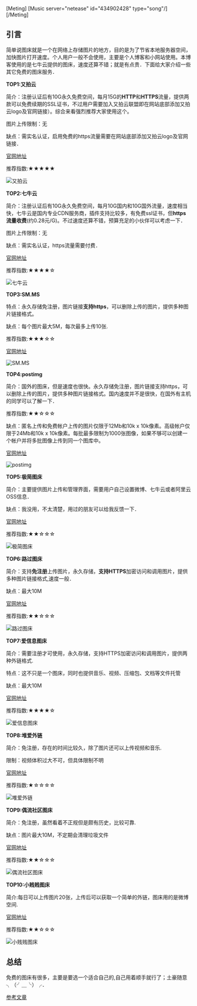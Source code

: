 [Meting]
[Music server="netease" id="434902428" type="song"/]
[/Meting]


## 引言

简单说图床就是一个在网络上存储图片的地方，目的是为了节省本地服务器空间，加快图片打开速度。个人用户一般不会使用，主要是个人博客和小网站使用。本博客使用的是七牛云提供的图床，速度还算不错；就是有点贵．下面给大家介绍一些其它免费的图床服务．

**TOP1:又拍云**

简介：注册认证后有10G永久免费空间，每月15G的**HTTP**和**HTTPS**流量，提供两款可以免费续期的SSL证书，不过用户需要加入又拍云联盟即在网站底部添加又拍云logo及官网链接）。综合来看强烈推荐大家使用这个。

图片上传限制：无

缺点：需实名认证，启用免费的https流量需要在网站底部添加又拍云logo及官网链接．

[官网地址](https://console.upyun.com)

推荐指数:★★★★★

![又拍云][1]


**TOP2:七牛云**

简介：注册认证后有10G永久免费空间，每月10G国内和10G国外流量，速度相当快，七牛云是国内专业CDN服务商，插件支持比较多，有免费ssl证书，但**https流量收费**(约0.28元/G)。不过速度还算不错，预算充足的小伙伴可以考虑一下．

图片上传限制：无

缺点：需实名认证，https流量需要付费．

[官网地址](https://www.qiniu.com)

推荐指数:★★★★☆

![七牛云][2]

**TOP3:SM.MS**

特点：永久存储免注册，图片链接**支持https**，可以删除上传的图片，提供多种图片链接格式。

缺点：每个图片最大5M，每次最多上传10张.

推荐指数:★★★☆☆

[官网地址](https://sm.ms/)

![SM.MS][3]

**TOP4:postimg**

简介：国外的图床，但是速度也很快。永久存储免注册，图片链接支持https，可以删除上传的图片，提供多种图片链接格式。国内速度并不是很快，在国外有主机的同学可以了解一下．

推荐指数:★★☆☆☆

缺点：匿名上传和免费帐户上传的图片仅限于12Mb和10k x 10k像素。高级帐户仅限于24Mb和10k x 10k像素。每批最多限制为1000张图像，如果不够可以创建一个帐户并将多批图像上传到同一个图库中。

[官网地址](https://postimages.org/)

![postimg][4]

**TOP5:极简图床**

简介：主要提供图片上传和管理界面，需要用户自己设置微博、七牛云或者阿里云OSS信息．

缺点：我没用，不太清楚，用过的朋友可以给我反馈一下．

[官网地址](https://jiantuku.com)

推荐指数:★★☆☆☆

![极简图床][5]

**TOP6:路过图床**

简介：支持**免注册**上传图片，永久存储，**支持HTTPS**加密访问和调用图片，提供多种图片链接格式,速度一般．

缺点：最大10M

[官网地址](https://imgchr.com/)

推荐指数:★★☆☆☆

![路过图床][6]


**TOP7:爱信息图床**

简介：需要注册才可使用，永久存储，支持HTTPS加密访问和调用图片，提供两种外链格式.

特点：这不只是一个图床，同时也提供音乐、视频、压缩包、文档等文件托管

缺点：最大10M

[官网地址](https://tu.aixinxi.net/)

推荐指数:★★★★☆

![爱信息图床][7]

**TOP8:堆爱外链**

简介：免注册，存在的时间比较久，除了图片还可以上传视频和音乐.

限制：视频体积过大不可，但具体限制不明

[官网地址](http://duiai.cc/)

推荐指数:★☆☆☆☆

![堆爱外链][8]

**TOP9:偶流社区图床**

简介：免注册，虽然看着不正规但是颇有历史，比较可靠.

缺点：图片最大10M，不定期会清理垃圾文件

[官网地址](https://upload.ouliu.net)

推荐指数:★★☆☆☆

![偶流社区图床][9]

**TOP10:小贱贱图床**

简介:每日可以上传图片20张，上传后可以获取一个简单的外链，图床用的是微博空间.

[官网地址](https://pic.xiaojianjian.net)

推荐指数:★★☆☆☆

![小贱贱图床][10]


## 总结
免费的图床有很多，主要是要选一个适合自己的,自己用着顺手就行了；土豪随意╮（╯＿╰）╭．



[参考文章](https://zhuanlan.zhihu.com/p/35270383)

  [1]: https://ws1.sinaimg.cn/large/007llElwly1fvwa5g5esej30k008caal.jpg
  [2]: https://ws1.sinaimg.cn/large/007llElwly1fvwa6dtalrj30jg08haam.jpg
  [3]: https://i.loli.net/2018/04/03/5ac35735ca68d.png
  [4]: https://ws1.sinaimg.cn/large/007llElwly1fvwah7xs5vj30jg08z74e.jpg
  [5]: https://ws1.sinaimg.cn/large/007llElwly1fvwaijef2vj30jg0bg0t2.jpg
  [6]: https://ws1.sinaimg.cn/large/007llElwly1fvwaf2n9a0j30jg08vmxx.jpg
  [7]: https://ws1.sinaimg.cn/large/007llElwly1fvwahyzh4uj30jg08yjrl.jpg
  [8]: https://ws1.sinaimg.cn/large/007llElwly1fvwakgqr3wj30k009574a.jpg
  [9]: https://ws1.sinaimg.cn/large/007llElwly1fvwaijef2vj30jg0bg0t2.jpg
  [10]: https://ws1.sinaimg.cn/large/007llElwly1fvwafv5w5rj30jg08y3yn.jpg